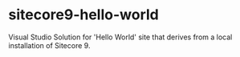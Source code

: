 # sitecore9-hello-world
Visual Studio Solution for 'Hello World' site that derives from a local installation of Sitecore 9.
